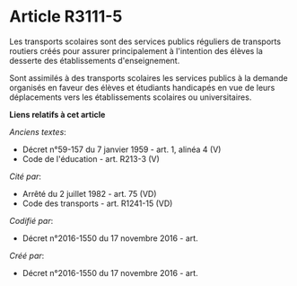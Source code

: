 # Article R3111-5

Les transports scolaires sont des services publics réguliers de transports routiers créés pour assurer principalement à
l'intention des élèves la desserte des établissements d'enseignement.

Sont assimilés à des transports scolaires les services publics à la demande organisés en faveur des élèves et étudiants
handicapés en vue de leurs déplacements vers les établissements scolaires ou universitaires.

**Liens relatifs à cet article**

_Anciens textes_:

  - Décret n°59-157 du 7 janvier 1959 - art. 1, alinéa 4  (V)
  - Code de l'éducation - art. R213-3 (V)

_Cité par_:

  - Arrêté du 2 juillet 1982 - art. 75 (VD)
  - Code des transports - art. R1241-15 (VD)

_Codifié par_:

  - Décret n°2016-1550 du 17 novembre 2016 - art.

_Créé par_:

  - Décret n°2016-1550 du 17 novembre 2016 - art.
